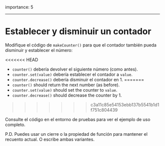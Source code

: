importance: 5

---

# Establecer y disminuir un contador

Modifique el código de `makeCounter()` para que el contador también pueda disminuir y establecer el número:

<<<<<<< HEAD
- `counter()` debería devolver el siguiente número (como antes).
- `counter.set(value)` debería establecer el contador a `value`.
- `counter.decrease()` debería disminuir el contador en 1.
=======
- `counter()` should return the next number (as before).
- `counter.set(value)` should set the counter to `value`.
- `counter.decrease()` should decrease the counter by 1.
>>>>>>> c3a11c85e54153ebb137b5541b1d1f751c804439

Consulte el código en el entorno de pruebas para ver el ejemplo de uso completo.

P.D. Puedes usar un cierre o la propiedad de función para mantener el recuento actual. O escribe ambas variantes.
